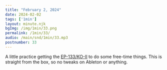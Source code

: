 ```yaml
---
title: "February 2, 2024"
date: 2024-02-02
tags: ['1min']
layout: minute.njk
bgImg: /img/1min/33.png
permalink: /1min/33/
audio: /main/snd/1min/33.mp3
postnumber: 33
---
```



A little practice getting the [EP-133/KO-II](https://teenage.engineering/products/ep-133) to do some free-time things. This is straight from the box, so no tweaks on Ableton or anything. 





